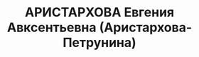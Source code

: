 ---
title: АРИСТАРХОВА Евгения Авксентьевна (Аристархова-Петрунина)
description: народилася 1900 у м. Лисичанськ Бахмутського пов. Катеринославської губ.
  Українка, з робітників, освіта початкова, у 1920—1937 рр. член ВКП(б). Проживала
  в Харкові. Інструктор Дзержинського райкому КП(б)У. Заарештована _28.08.1937_ р.
  як член к.-р. троцькістського підпілля (ст. 54-7, 54-8, 54-11 КК УРСР) і військовою
  колегією Верховного Суду СРСР _05.01.1938_ р. (статті 54-8, 54-11 через ст. 20 КК
  УРСР) засуджена на 10 років тюремного ув’язнення з пораженням у правах на 5 років
  і конфіскацією особистого майна. Після відбуття терміну покарання оселилася в м.
  Лисичанськ Лисичанського р-ну. Ворошиловградської обл. Домогосподарка. Заарештована
  _21.04.1949_ р. за статтями 54-8, 54-11 через ст. 20 КК УРСР і ухвалою особливої
  наради при МДБ СРСР від _23.07.1949_ р. за належність до антирад. організації вислана
  на поселення до Красноярського краю. Реабілітована _21.03.1956_ р.
---